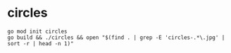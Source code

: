 # circles

```
go mod init circles
go build && ./circles && open "$(find . | grep -E 'circles-.*\.jpg' | sort -r | head -n 1)"
```

